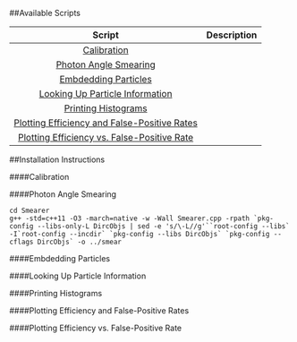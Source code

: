 ##Available Scripts

|Script| Description|
| :---: | :--- |
| [Calibration][1] | |
| [Photon Angle Smearing][2] | |
| [Embdedding Particles][3] | |
| [Looking Up Particle Information][4] | |
| [Printing Histograms][5] | |
| [Plotting Efficiency and False-Positive Rates][6] | |
| [Plotting Efficiency vs. False-Positive Rate][7] | |


##Installation Instructions


####Calibration

####Photon Angle Smearing
```
cd Smearer
g++ -std=c++11 -O3 -march=native -w -Wall Smearer.cpp -rpath `pkg-config --libs-only-L DircObjs | sed -e 's/\-L//g'``root-config --libs` -I`root-config --incdir` `pkg-config --libs DircObjs` `pkg-config --cflags DircObjs` -o ../smear
```

####Embdedding Particles

####Looking Up Particle Information

####Printing Histograms

####Plotting Efficiency and False-Positive Rates

####Plotting Efficiency vs. False-Positive Rate


[1]:https://github.com/wcarvalho/dirc-detector/tree/master/scripts#calibration
[2]:https://github.com/wcarvalho/dirc-detector/tree/master/scripts#photon-angle-smearing
[3]:https://github.com/wcarvalho/dirc-detector/tree/master/scripts#Embdedding-Particles
[4]:https://github.com/wcarvalho/dirc-detector/tree/master/scripts#Looking-Up-Particle-Information
[5]:https://github.com/wcarvalho/dirc-detector/tree/master/scripts#Printing-Histograms
[6]:https://github.com/wcarvalho/dirc-detector/tree/master/scripts#Plotting-Efficiency-and-False-Positive-Rates
[7]:https://github.com/wcarvalho/dirc-detector/tree/master/scripts#Plotting-Efficiency-vs.-False-Positive-Rate